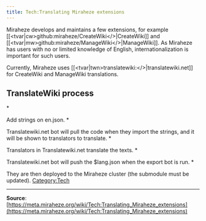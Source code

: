 ```yaml
---
title: Tech:Translating Miraheze extensions
---
```



<translate>

<!--T:1-->

Miraheze develops and maintains a few extensions, for example [[<tvar|cw>github:miraheze/CreateWiki</>|CreateWiki]] and [[<tvar|mw>github:miraheze/ManageWiki</>|ManageWiki]]. As Miraheze has users with no or limited knowledge of English, internationalization is important for such users.

<!--T:2-->

Currently, Miraheze uses [[<tvar|twn>translatewiki:</>|translatewiki.net]] for CreateWiki and ManageWiki translations.

## TranslateWiki process 

<!--T:3-->

</translate>
* 
<!--T:7-->

Add strings on en.json.
* 
<!--T:9-->

Translatewiki.net bot will pull the code when they import the strings, and it will be shown to translators to translate.
* 
<!--T:10-->

Translators in Translatewiki.net translate the texts.
* 
<!--T:11-->

Translatewiki.net bot will push the $lang.json when the export bot is run.
* 
<!--T:14-->

They are then deployed to the Miraheze cluster (the submodule must be updated).
[Category:Tech](https://meta.miraheze.org/wiki/Category:Tech)

----
**Source**: [https://meta.miraheze.org/wiki/Tech:Translating_Miraheze_extensions](https://meta.miraheze.org/wiki/Tech:Translating_Miraheze_extensions)